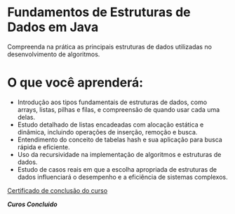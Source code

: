 # Fundamentos de Estruturas de Dados em Java

Compreenda na prática as principais estruturas de dados utilizadas no desenvolvimento de algoritmos.

# O que você aprenderá:
- Introdução aos tipos fundamentais de estruturas de dados, como arrays, listas, pilhas e filas, e compreensão de quando usar cada uma delas.
- Estudo detalhado de listas encadeadas com alocação estática e dinâmica, incluindo operações de inserção, remoção e busca.
- Entendimento do conceito de tabelas hash e sua aplicação para busca rápida e eficiente.
- Uso da recursividade na implementação de algoritmos e estruturas de dados.
- Estudo de casos reais em que a escolha apropriada de estruturas de dados influenciará o desempenho e a eficiência de sistemas complexos.

[Certificado de conclusão do curso](https://www.udemy.com/certificate/UC-ab3e76b3-f600-40db-8606-b9da635dbd66/)

__*Curos Concluido*__